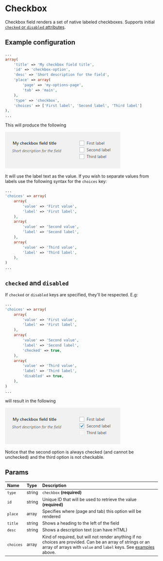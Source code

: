 # Checkbox

Checkbox field renders a set of native labeled checkboxes. Supports initial [`checked` or `disabled` attributes](checkbox.md#checked-and-disabled).

## Example configuration

```php
...
array(
    'title' => 'My checkbox field title',
    'id' => 'checkbox-option',
    'desc' => 'Short description for the field',
    'place' => array(
        'page' => 'my-options-page',
        'tab' => 'main',
    ),
    'type' => 'checkbox',
    'choices' => ['First label', 'Second label', 'Third label']
),
...
```

This will produce the following

![](../.gitbook/assets/checkbox-one.png)

It will use the label text as the value. If you wish to separate values from labels use the following syntax for the `choices` key:

```php
...
'choices' => array(
    array(
        'value' => 'First value',
        'label' => 'First label',
    ),
    array(
        'value' => 'Second value',
        'label' => 'Second label',
    ),
    array(
        'value' => 'Third value',
        'label' => 'Third label',
    ),
)
...
```

## `checked` and `disabled`

If `checked` or `disabled` keys are specified, they'll be respected. E.g:

```php
...
'choices' => array(
    array(
        'value' => 'First value',
        'label' => 'First label',
    ),
    array(
        'value' => 'Second value',
        'label' => 'Second label',
        'checked' => true,
    ),
    array(
        'value' => 'Third value',
        'label' => 'Third label',
        'disabled' => true,
    ),
)
...
```

will result in the following

![](../.gitbook/assets/checkbox-two.png)

Notice that the second option is always checked (and cannot be unchecked) and the third option is not checkable.

## Params

| Name | Type | Description |
| :--- | :--- | :--- |
| `type` | string | `checkbox` **\(required\)** |
| `id` | string | Unique ID that will be used to retrieve the value **\(required\)** |
| `place` | array | Specifies where (page and tab) this option will be rendered |
| `title` | string | Shows a heading to the left of the field |
| `desc` | string | Shows a description text \(can have HTML\) |
| `choices` | array | Kind of required, but will not render anything if no choices are provided. Can be an array of strings or an array of arrays with `value` and `label` keys. See [examples](checkbox.md#example-configuration) above. |

